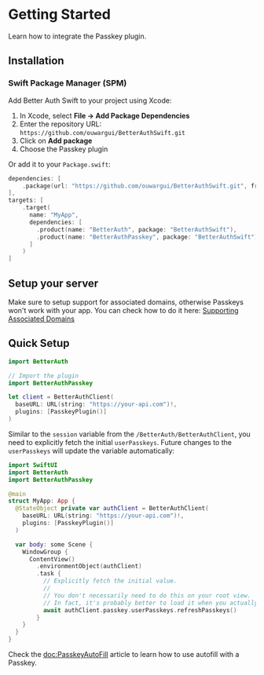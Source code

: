 # Getting Started

Learn how to integrate the Passkey plugin.

## Installation

### Swift Package Manager (SPM)

Add Better Auth Swift to your project using Xcode:

1. In Xcode, select **File → Add Package Dependencies**
2. Enter the repository URL: `https://github.com/ouwargui/BetterAuthSwift.git`
3. Click on **Add package**
4. Choose the Passkey plugin

Or add it to your `Package.swift`:

```swift
dependencies: [
    .package(url: "https://github.com/ouwargui/BetterAuthSwift.git", from: "2.0.0")
],
targets: [
    .target(
      name: "MyApp",
      dependencies: [
        .product(name: "BetterAuth", package: "BetterAuthSwift"),
        .product(name: "BetterAuthPasskey", package: "BetterAuthSwift"),
      ]
    )
]
```

## Setup your server

Make sure to setup support for associated domains, otherwise Passkeys won't work with your app. You can check how to do it here: [Supporting Associated Domains](https://developer.apple.com/documentation/xcode/supporting-associated-domains)

## Quick Setup

```swift
import BetterAuth

// Import the plugin
import BetterAuthPasskey

let client = BetterAuthClient(
  baseURL: URL(string: "https://your-api.com")!,
  plugins: [PasskeyPlugin()]
)
```

Similar to the `session` variable from the `/BetterAuth/BetterAuthClient`, you need to explicitly
fetch the initial `userPasskeys`. Future changes to the `userPasskeys` will update the variable
automatically:

```swift
import SwiftUI
import BetterAuth
import BetterAuthPasskey

@main
struct MyApp: App {
  @StateObject private var authClient = BetterAuthClient(
    baseURL: URL(string: "https://your-api.com")!,
    plugins: [PasskeyPlugin()]
  )

  var body: some Scene {
    WindowGroup {
      ContentView()
        .environmentObject(authClient)
        .task {
          // Explicitly fetch the initial value.
          //
          // You don't necessarily need to do this on your root view.
          // In fact, it's probably better to load it when you actually need to.
          await authClient.passkey.userPasskeys.refreshPasskeys()
        }
    }
  }
}
```

Check the <doc:PasskeyAutoFill> article to learn how to use autofill with a Passkey.
